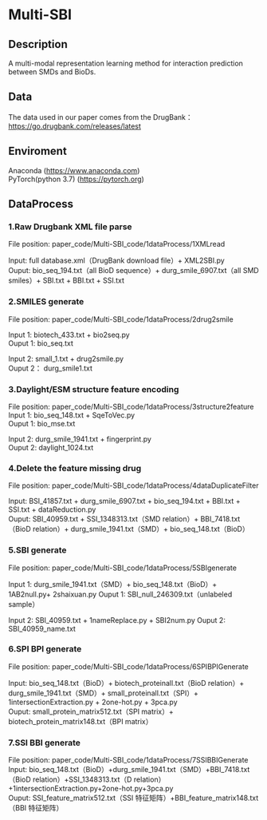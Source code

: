 # Multi-SBI
## Description
A multi-modal representation learning method for interaction prediction between SMDs and BioDs. 
## Data
The data used in our paper comes from the DrugBank：https://go.drugbank.com/releases/latest
## Enviroment
Anaconda (https://www.anaconda.com)  
PyTorch(python 3.7) (https://pytorch.org)
## DataProcess
### 1.Raw Drugbank XML file parse
File position: paper_code/Multi-SBI_code/1dataProcess/1XMLread  

Input: full database.xml（DrugBank download file）+ XML2SBI.py  
Ouput: bio_seq_194.txt（all BioD sequence）+ durg_smile_6907.txt（all SMD smiles）+ SBI.txt + BBI.txt + SSI.txt

### 2.SMILES generate
File position: paper_code/Multi-SBI_code/1dataProcess/2drug2smile  

Input 1: biotech_433.txt + bio2seq.py  
Ouput 1: bio_seq.txt  
  
Input 2: small_1.txt + drug2smile.py  
Ouput 2： durg_smile1.txt

### 3.Daylight/ESM structure feature encoding
File position: paper_code/Multi-SBI_code/1dataProcess/3structure2feature  
Input 1: bio_seq_148.txt + SqeToVec.py  
Ouput 1: bio_mse.txt  

Input 2: durg_smile_1941.txt + fingerprint.py  
Ouput 2: daylight_1024.txt

### 4.Delete the feature missing drug
File position: paper_code/Multi-SBI_code/1dataProcess/4dataDuplicateFilter  

Input: BSI_41857.txt + durg_smile_6907.txt + bio_seq_194.txt + BBI.txt + SSI.txt + dataReduction.py  
Ouput: SBI_40959.txt + SSI_1348313.txt（SMD relation）+ BBI_7418.txt（BioD relation）+ durg_smile_1941.txt（SMD）+ bio_seq_148.txt（BioD）

### 5.SBI generate
File position: paper_code/Multi-SBI_code/1dataProcess/5SBIgenerate  

Input 1: durg_smile_1941.txt（SMD）+ bio_seq_148.txt（BioD）+ 1AB2null.py+ 2shaixuan.py
Ouput 1: SBI_null_246309.txt（unlabeled sample）  

Input 2: SBI_40959.txt + 1nameReplace.py + SBI2num.py
Ouput 2: SBI_40959_name.txt
### 6.SPI BPI generate
File position: paper_code/Multi-SBI_code/1dataProcess/6SPIBPIGenerate  

Input: bio_seq_148.txt（BioD）+ biotech_proteinall.txt（BioD relation）+ durg_smile_1941.txt（SMD）+ small_proteinall.txt（SPI）+ 1intersectionExtraction.py + 2one-hot.py + 3pca.py   
Ouput: small_protein_matrix512.txt（SPI matrix）+ biotech_protein_matrix148.txt（BPI matrix）

### 7.SSI BBI generate
File position: paper_code/Multi-SBI_code/1dataProcess/7SSIBBIGenerate  
Input: bio_seq_148.txt（BioD）+durg_smile_1941.txt（SMD）+BBI_7418.txt（BioD relation）+SSI_1348313.txt（D relation）+1intersectionExtraction.py+2one-hot.py+3pca.py  
Ouput: SSI_feature_matrix512.txt（SSI 特征矩阵）+BBI_feature_matrix148.txt（BBI 特征矩阵）
